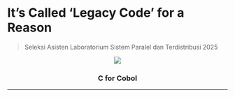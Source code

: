 # It’s Called ‘Legacy Code’ for a Reason

> Seleksi Asisten Laboratorium Sistem Paralel dan Terdistribusi 2025
<p align="center">
    <img src="https://github.com/user-attachments/assets/acce5581-e534-4ae6-847f-974deb7b1967">
</p>
    <h3 align="center">C for Cobol</h3>

---
